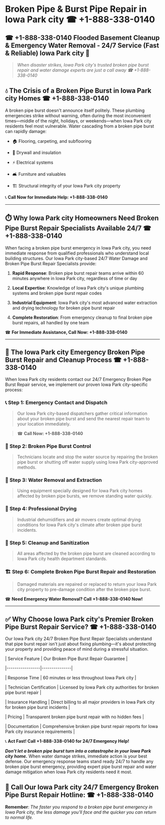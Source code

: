 # Broken Pipe & Burst Pipe Repair in Iowa Park city ☎ +1-888-338-0140  
## ☎ +1-888-338-0140 Flooded Basement Cleanup & Emergency Water Removal - 24/7 Service (Fast & Reliable) Iowa Park city 🚨  

> *When disaster strikes, Iowa Park city's trusted broken pipe burst repair and water damage experts are just a call away ☎ +1-888-338-0140*  

## 💧 The Crisis of a Broken Pipe Burst in Iowa Park city Homes ☎ +1-888-338-0140  

A broken pipe burst doesn't announce itself politely. These plumbing emergencies strike without warning, often during the most inconvenient times—middle of the night, holidays, or weekends—when Iowa Park city residents feel most vulnerable. Water cascading from a broken pipe burst can rapidly damage:  

* 🏠 Flooring, carpeting, and subflooring  
* 🧱 Drywall and insulation  
* ⚡ Electrical systems  
* 🛋️ Furniture and valuables  
* 🏗️ Structural integrity of your Iowa Park city property  

📞 **Call Now for Immediate Help: +1-888-338-0140**  

---  

## ⏱️ Why Iowa Park city Homeowners Need Broken Pipe Burst Repair Specialists Available 24/7 ☎ +1-888-338-0140  

When facing a broken pipe burst emergency in Iowa Park city, you need immediate response from qualified professionals who understand local building structures. Our Iowa Park city-based 24/7 Water Damage and Broken Pipe Burst Repair Specialists provide:  

1. **Rapid Response**: Broken pipe burst repair teams arrive within 60 minutes anywhere in Iowa Park city, regardless of time or day  
2. **Local Expertise**: Knowledge of Iowa Park city's unique plumbing systems and broken pipe burst repair codes  
3. **Industrial Equipment**: Iowa Park city's most advanced water extraction and drying technology for broken pipe burst repair  
4. **Complete Restoration**: From emergency cleanup to final broken pipe burst repairs, all handled by one team  

☎ **For Immediate Assistance, Call Now: +1-888-338-0140**  

---  

## 🔧 The Iowa Park city Emergency Broken Pipe Burst Repair and Cleanup Process ☎ +1-888-338-0140  

When Iowa Park city residents contact our 24/7 Emergency Broken Pipe Burst Repair service, we implement our proven Iowa Park city-specific process:  

### 📞 Step 1: Emergency Contact and Dispatch  
> Our Iowa Park city-based dispatchers gather critical information about your broken pipe burst and send the nearest repair team to your location immediately.  
> ☎ **Call Now: +1-888-338-0140**  

### 🚿 Step 2: Broken Pipe Burst Control  
> Technicians locate and stop the water source by repairing the broken pipe burst or shutting off water supply using Iowa Park city-approved methods.  

### 🌊 Step 3: Water Removal and Extraction  
> Using equipment specially designed for Iowa Park city homes affected by broken pipe bursts, we remove standing water quickly.  

### 💨 Step 4: Professional Drying  
> Industrial dehumidifiers and air movers create optimal drying conditions for Iowa Park city's climate after broken pipe burst incidents.  

### 🧼 Step 5: Cleanup and Sanitization  
> All areas affected by the broken pipe burst are cleaned according to Iowa Park city health department standards.  

### 🏗️ Step 6: Complete Broken Pipe Burst Repair and Restoration  
> Damaged materials are repaired or replaced to return your Iowa Park city property to pre-damage condition after the broken pipe burst.  

☎ **Need Emergency Water Removal? Call +1-888-338-0140 Now!**  

---  

## ✅ Why Choose Iowa Park city's Premier Broken Pipe Burst Repair Service? ☎ +1-888-338-0140  

Our Iowa Park city 24/7 Broken Pipe Burst Repair Specialists understand that pipe burst repair isn't just about fixing plumbing—it's about protecting your property and providing peace of mind during a stressful situation.  

| Service Feature | Our Broken Pipe Burst Repair Guarantee |  
|-----------------|---------------|  
| Response Time | 60 minutes or less throughout Iowa Park city |  
| Technician Certification | Licensed by Iowa Park city authorities for broken pipe burst repair |  
| Insurance Handling | Direct billing to all major providers in Iowa Park city for broken pipe burst incidents |  
| Pricing | Transparent broken pipe burst repair with no hidden fees |  
| Documentation | Comprehensive broken pipe burst repair reports for Iowa Park city insurance requirements |  

📞 **Act Fast! Call +1-888-338-0140 for 24/7 Emergency Help!**  

***Don't let a broken pipe burst turn into a catastrophe in your Iowa Park city home.*** When water damage strikes, immediate action is your best defense. Our emergency response teams stand ready 24/7 to handle any broken pipe burst emergency, providing expert pipe burst repair and water damage mitigation when Iowa Park city residents need it most.  

## 📱 Call Our Iowa Park city 24/7 Emergency Broken Pipe Burst Repair Hotline: ☎ +1-888-338-0140  

**Remember**: *The faster you respond to a broken pipe burst emergency in Iowa Park city, the less damage you'll face and the quicker you can return to normal life.*